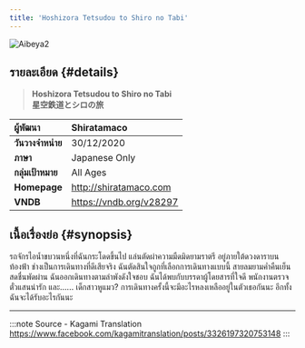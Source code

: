 ```yaml
---
title: 'Hoshizora Tetsudou to Shiro no Tabi'
---
```


![Aibeya2](/img/visualnovel/preview/aibeya2.jpeg)

## รายละเอียด {#details}

> **Hoshizora Tetsudou to Shiro no Tabi**  
> **星空鉄道とシロの旅**

| ผู้พัฒนา | Shiratamaco |
| :---- | :---- |
| **วันวางจำหน่าย** | 30/12/2020 |
| **ภาษา** | Japanese Only |
| **กลุ่มเป้าหมาย** | All Ages |
| **Homepage** | http://shiratamaco.com |
| **VNDB** | https://vndb.org/v28297 |

## เนื้อเรื่องย่อ {#synopsis}

รถจักรไอน้ำขบวนหนึ่งที่ฉันกระโดดขึ้นไป
แล่นตัดผ่าความมืดมิดยามราตรี
อยู่ภายใต้ดวงดาราบนท้องฟ้า
ช่างเป็นการเดินทางที่ดีเสียจริง
ฉันตัดสินใจถูกที่เลือกการเดินทางแบบนี้
สายลมยามค่ำคืนเย็นสดชื่นพัดผ่าน 
ฉันออกเดินทางตามลำพังดังใจชอบ
ฉันได้พบกับบรรดาผู้โดยสารที่ใจดี
พนักงานตรวจตั๋วแสนน่ารัก
และ...... เด็กสาวหูแมว?
การเดินทางครั้งนี้จะมีอะไรหลงเหลืออยู่ในตัวเธอกันนะ
อีกทั้งฉันจะได้รับอะไรกันนะ

---
:::note Source - Kagami Translation
https://www.facebook.com/kagamitranslation/posts/3326197320753148
:::